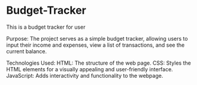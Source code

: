 # Budget-Tracker
This is a budget tracker for user


Purpose:
The project serves as a simple budget tracker, allowing users to input their income and expenses, view a list of transactions, and see the current balance.

Technologies Used:
HTML: The structure of the web page.
CSS: Styles the HTML elements for a visually appealing and user-friendly interface.
JavaScript: Adds interactivity and functionality to the webpage.
